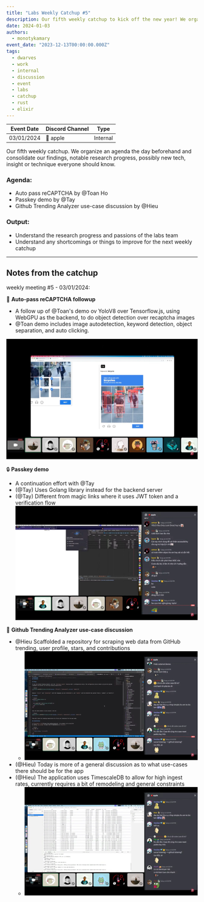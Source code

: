 ```yaml
---
title: "Labs Weekly Catchup #5"
description: Our fifth weekly catchup to kick off the new year! We organize an agenda the day beforehand and consolidate our findings, notable research progress, possibly new tech, insight or technique everyone should know.
date: 2024-01-03
authors:
  - monotykamary
event_date: "2023-12-13T00:00:00.000Z"
tags:
  - dwarves
  - work
  - internal
  - discussion
  - event
  - labs
  - catchup
  - rust
  - elixir
---
```


| Event Date | Discord Channel | Type     |
| ---------- | --------------- | -------- |
| 03/01/2024 | 🍎 apple        | Internal |

Our fifth weekly catchup. We organize an agenda the day beforehand and consolidate our findings, notable research progress, possibly new tech, insight or technique everyone should know.

### Agenda:

- Auto pass reCAPTCHA by @Toan Ho
- Passkey demo by @Tay
- Github Trending Analyzer use-case discussion by @Hieu

### Output:

- Understand the research progress and passions of the labs team
- Understand any shortcomings or things to improve for the next weekly catchup

---

## Notes from the catchup

weekly meeting #5 - 03/01/2024:

🤖 **Auto-pass reCAPTCHA followup**

- A follow up of @Toan's demo ov YoloV8 over Tensorflow.js, using WebGPU as the backend, to do object detection over recaptcha images
- @Toan demo includes image autodetection, keyword detection, object separation, and auto clicking.

![](assets/labs-weekly-catchup-5-20240105153824098.webp)

🔒 **Passkey demo**

- A continuation effort with @Tay
- (@Tay) Uses Golang library instead for the backend server
- (@Tay) Different from magic links where it uses JWT token and a verification flow
  ![](assets/labs-weekly-catchup-5-20240105154513918.webp)

🚀 **Github Trending Analyzer use-case discussion**

- @Hieu Scaffolded a repository for scraping web data from GitHub trending, user profile, stars, and contributions
  - ![](assets/labs-weekly-catchup-5-20240105155035154.webp)
- (@Hieu) Today is more of a general discussion as to what use-cases there should be for the app
- (@Hieu) The application uses TimescaleDB to allow for high ingest rates, currently requires a bit of remodeling and general constraints
  - ![](assets/labs-weekly-catchup-5-20240105155040503.webp)
